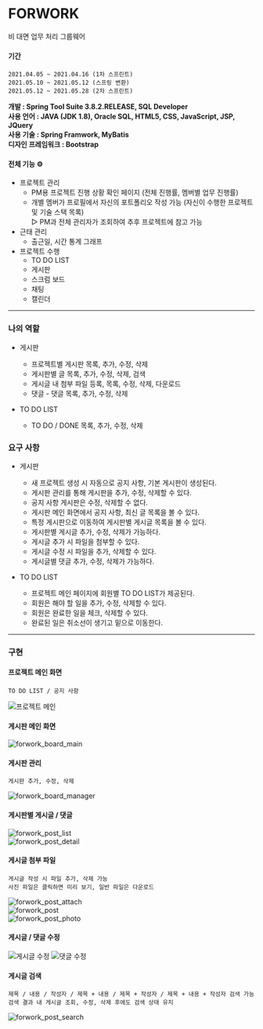 # FORWORK
비 대면 업무 처리 그룹웨어   
   
#### 기간   
    2021.04.05 ~ 2021.04.16 (1차 스프린트)   
    2021.05.10 ~ 2021.05.12 (스프링 변환)   
    2021.05.12 ~ 2021.05.28 (2차 스프린트)   
**개발 : Spring Tool Suite 3.8.2.RELEASE, SQL Developer**   
**사용 언어 : JAVA (JDK 1.8), Oracle SQL, HTML5, CSS, JavaScript, JSP, JQuery**   
**사용 기술 : Spring Framwork, MyBatis**   
**디자인 프레임워크 : Bootstrap**   

#### 전체 기능 ⚙️
- 프로젝트 관리
    - PM용 프로젝트 진행 상황 확인 페이지 (전체 진행률, 멤버별 업무 진행률)
    - 개별 멤버가 프로필에서 자신의 포트폴리오 작성 가능 (자신이 수행한 프로젝트 및 기술 스택 목록)   
      ▷ PM과 전체 관리자가 조회하여 추후 프로젝트에 참고 가능
- 근태 관리
    - 출근일, 시간 통계 그래프
- 프로젝트 수행
    - TO DO LIST
    - 게시판
    - 스크럼 보드
    - 채팅
    - 캘린더

---
### 나의 역할   
- 게시판 
    - 프로젝트별 게시판 목록, 추가, 수정, 삭제
    - 게시판별 글 목록, 추가, 수정, 삭제, 검색
    - 게시글 내 첨부 파일 등록, 목록, 수정, 삭제, 다운로드
    - 댓글 - 댓글 목록, 추가, 수정, 삭제


- TO DO LIST 
    - TO DO / DONE 목록, 추가, 수정, 삭제

### 요구 사항
- 게시판
    - 새 프로젝트 생성 시 자동으로 공지 사항, 기본 게시판이 생성된다.
    - 게시판 관리를 통해 게시판을 추가, 수정, 삭제할 수 있다.
    - 공지 사항 게시판은 수정, 삭제할 수 없다.
    - 게시판 메인 화면에서 공지 사항, 최신 글 목록을 볼 수 있다.
    - 특정 게시판으로 이동하여 게시판별 게시글 목록을 볼 수 있다.
    - 게시판별 게시글 추가, 수정, 삭제가 가능하다.
    - 게시글 추가 시 파일을 첨부할 수 있다.
    - 게시글 수정 시 파일을 추가, 삭제할 수 있다.
    - 게시글별 댓글 추가, 수정, 삭제가 가능하다.


- TO DO LIST
    - 프로젝트 메인 페이지에 회원별 TO DO LIST가 제공된다.
    - 회원은 해야 할 일을 추가, 수정, 삭제할 수 있다.
    - 회원은 완료한 일을 체크, 삭제할 수 있다.
    - 완료된 일은 취소선이 생기고 밑으로 이동한다.   


---
### 구현

#### 프로젝트 메인 화면   
    TO DO LIST / 공지 사항

![프로젝트 메인](https://user-images.githubusercontent.com/73222541/120598090-cf6fca00-c480-11eb-92c5-115bae2e7520.jpg)
   

#### 게시판 메인 화면   
![forwork_board_main](https://user-images.githubusercontent.com/73222541/120595754-d812d100-c47d-11eb-8177-e1f8b4a31ec1.jpg)   

#### 게시판 관리
    게시판 추가, 수정, 삭제   
![forwork_board_manager](https://user-images.githubusercontent.com/73222541/120595995-288a2e80-c47e-11eb-9559-bc543ab03cdc.jpg)   

#### 게시판별 게시글 / 댓글
![forwork_post_list](https://user-images.githubusercontent.com/73222541/120596074-4192df80-c47e-11eb-9b6b-a77dbdfd53b0.jpg)   
![forwork_post_detail](https://user-images.githubusercontent.com/73222541/120596131-53748280-c47e-11eb-9090-6bfabc4173fa.jpg)

#### 게시글 첨부 파일
    게시글 작성 시 파일 추가, 삭제 가능   
    사진 파일은 클릭하면 미리 보기, 일반 파일은 다운로드   
![forwork_post_attach](https://user-images.githubusercontent.com/73222541/120596175-612a0800-c47e-11eb-9125-3c64a8e7a987.jpg)   
![forwork_post](https://user-images.githubusercontent.com/73222541/120596198-69824300-c47e-11eb-9a10-db6029116425.jpg)   
![forwork_post_photo](https://user-images.githubusercontent.com/73222541/120596229-756e0500-c47e-11eb-89d3-1d8617a57186.jpg)

#### 게시글 / 댓글 수정
![게시글 수정](https://user-images.githubusercontent.com/73222541/120598061-c3840800-c480-11eb-8038-3a436013ae2f.jpg)
![댓글 수정](https://user-images.githubusercontent.com/73222541/120598066-c5e66200-c480-11eb-8aa3-56ded51cac21.jpg)


#### 게시글 검색
    제목 / 내용 / 작성자 / 제목 + 내용 / 제목 + 작성자 / 제목 + 내용 + 작성자 검색 가능   
    검색 결과 내 게시글 조회, 수정, 삭제 후에도 검색 상태 유지   
![forwork_post_search](https://user-images.githubusercontent.com/73222541/120596584-e6adb800-c47e-11eb-8d29-2d16e642902c.jpg)
